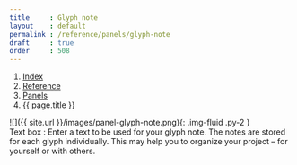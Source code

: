 ```yaml
---
title     : Glyph note
layout    : default
permalink : /reference/panels/glyph-note
draft     : true
order     : 508
---
```


<nav aria-label="breadcrumb">
  <ol class="breadcrumb small">
    <li class="breadcrumb-item"><a href="{{ site.url }}">Index</a></li>
    <li class="breadcrumb-item"><a href="../../../reference">Reference</a></li>
    <li class="breadcrumb-item"><a href="../panels">Panels</a></li>
    <li class="breadcrumb-item active" aria-current="page">{{ page.title }}</li>
  </ol>
</nav>

<div class='row'>
<div class='col-md' markdown='1'>
![]({{ site.url }}/images/panel-glyph-note.png){: .img-fluid .py-2 }
</div>
<div class='col-md' markdown='1'>
Text box
: Enter a text to be used for your glyph note. The notes are stored for each glyph individually. This may help you to organize your project – for yourself or with others.

</div>
</div>
